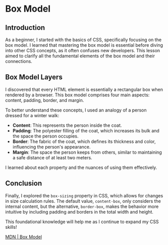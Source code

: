 # Box Model

## Introduction
As a beginner, I started with the basics of CSS, specifically focusing on the box model. I learned that mastering the box model is essential before diving into other CSS concepts, as it often confuses new developers. This lesson aimed to clarify all the fundamental elements of the box model and their connections.

## Box Model Layers
I discovered that every HTML element is essentially a rectangular box when rendered by a browser. This box model comprises four main aspects: content, padding, border, and margin.

To better understand these concepts, I used an analogy of a person dressed for a winter walk:
- **Content**: This represents the person inside the coat.
- **Padding**: The polyester filling of the coat, which increases its bulk and the space the person occupies.
- **Border**: The fabric of the coat, which defines its thickness and color, influencing the person's appearance.
- **Margin**: The space the person keeps from others, similar to maintaining a safe distance of at least two meters.

I learned about each property and the nuances of using them effectively.

## Conclusion
Finally, I explored the `box-sizing` property in CSS, which allows for changes in size calculation rules. The default value, `content-box`, only considers the internal content, but the alternative, `border-box`, makes the behavior more intuitive by including padding and borders in the total width and height. 

This foundational knowledge will help me as I continue to expand my CSS skills!

[MDN | Box Model](https://developer.mozilla.org/en-US/docs/Web/CSS/CSS_box_model/Introduction_to_the_CSS_box_model)